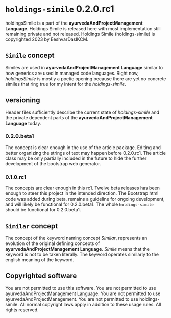 <!--
Created by EeshvarDasIKCM on 8/8/2023.
Copyright 2023 EeshvarDasIKCM (Erik Douglas Ward, eeshvardasikcm, Eeshvar Das)
No use, As-Is-Software.
Build Errors are present as warning in commit comments. This software is not meant for your use.
There has been zero commercial or public production use to date. This repository is only a very small part of the private Ayurveda and Project Management codebase that EeshvarDasIKCM has written and uses privately
There is zero revenue to date. Follow me on x.com/eeshvardasikcm and use the donate button to donate to my gofundme.
-->
# `holdings-simile` 0.2.0.rc1
holdingsSimile is a part of the <b>ayurvedaAndProjectManagement Language</b>. Holdings Simile is released here with most implementation still remaining private and not released. Holdings Simile (holdings-simile) is copyrighted 2023 by EeshvarDasIKCM.
## `Simile` concept
Similes are used in <b>ayurvedaAndProjectManagement Language</b> similar to how generics are used in managed code languages. Right now, <i>holdingsSimile</i> is mostly a poetic opening because there are yet no concrete similes that ring true for my intent for the <i>holdings-simile</i>.
## versioning
Header files sufficiently describe the current state of <i>holdings-simile</i> and the private dependent parts of the <b>ayurvedaAndProjectManagement Language</b> today.
### 0.2.0.beta1
The concept is clear enough in the use of the article package. Editing and better organizing the strings of text may happen before 0.2.0.rc1. The article class may be only partially included in the future to hide the further development of the bootstrap web generator.
### 0.1.0.rc1
The concepts are clear enough in this rc1. Twelve beta releases has been enough to steer this project in the intended direction. The Bootstrap html code was added during beta, remains a guideline for ongoing development, and will likely be functional for 0.2.0.beta1. The whole `holdings-simile` should be functional for 0.2.0.beta1. 
## `Similar` concept
The concept of the keyword naming concept <i>Similar</i>, represents an evolution of the original defining concepts of <b>ayurvedaAndProjectManagement Language</b>. <i>Simile</i> means that the keyword is not to be taken literally. The keyword operates similarly to the english meaning of the keyword.  
## Copyrighted software
You are not permitted to use this software. You are not permitted to use ayurvedaAndProjectManagement Language. You are not permitted to use ayurvedaAndProjectManagement. You are not permitted to use holdings-simile. All normal copyright laws apply in addition to these usage rules. All rights reserved.